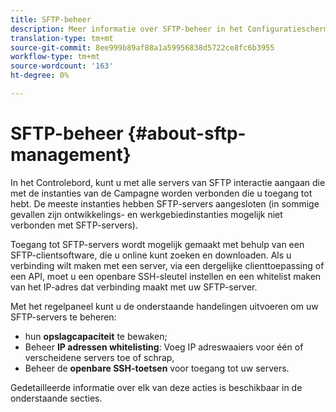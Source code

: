 ```yaml
---
title: SFTP-beheer
description: Meer informatie over SFTP-beheer in het Configuratiescherm
translation-type: tm+mt
source-git-commit: 8ee999b89af88a1a59956838d5722ce8fc6b3955
workflow-type: tm+mt
source-wordcount: '163'
ht-degree: 0%

---
```



# SFTP-beheer {#about-sftp-management}

In het Controlebord, kunt u met alle servers van SFTP interactie aangaan die met de instanties van de Campagne worden verbonden die u toegang tot hebt. De meeste instanties hebben SFTP-servers aangesloten (in sommige gevallen zijn ontwikkelings- en werkgebiedinstanties mogelijk niet verbonden met SFTP-servers).

Toegang tot SFTP-servers wordt mogelijk gemaakt met behulp van een SFTP-clientsoftware, die u online kunt zoeken en downloaden. Als u verbinding wilt maken met een server, via een dergelijke clienttoepassing of een API, moet u een openbare SSH-sleutel instellen en een whitelist maken van het IP-adres dat verbinding maakt met uw SFTP-server.

Met het regelpaneel kunt u de onderstaande handelingen uitvoeren om uw SFTP-servers te beheren:

* hun **opslagcapaciteit** te bewaken;
* Beheer **IP adressen whitelisting**: Voeg IP adreswaaiers voor één of verscheidene servers toe of schrap,
* Beheer de **openbare SSH-toetsen** voor toegang tot uw servers.

Gedetailleerde informatie over elk van deze acties is beschikbaar in de onderstaande secties.
